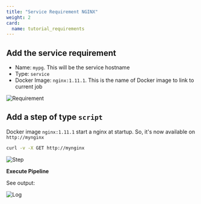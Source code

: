 ```yaml
---
title: "Service Requirement NGINX"
weight: 2
card: 
  name: tutorial_requirements
---
```


## Add the service requirement

* Name: `mypg`. This will be the service hostname
* Type: `service`
* Docker Image: `nginx:1.11.1`. This is the name of Docker image to link to current job


![Requirement](/images/tutorials_service_link_nginx_requirements.png)

## Add a step of type `script`

Docker image `nginx:1.11.1` start a nginx at startup. So, it's now available on `http://mynginx`

```bash
curl -v -X GET http://mynginx
```

![Step](/images/tutorials_service_link_nginx_job.png)

**Execute Pipeline**

See output:

![Log](/images/tutorials_service_link_nginx_log.png)
